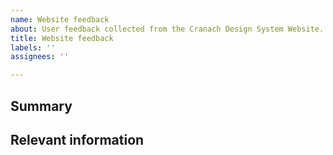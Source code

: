 ```yaml
---
name: Website feedback
about: User feedback collected from the Cranach Design System Website.
title: Website feedback
labels: ''
assignees: ''

---
```


<!--

Thanks in advance for your feedback on the Cranach Design website!


-->

## Summary

## Relevant information

<!-- Provide as much useful information as you can -->

